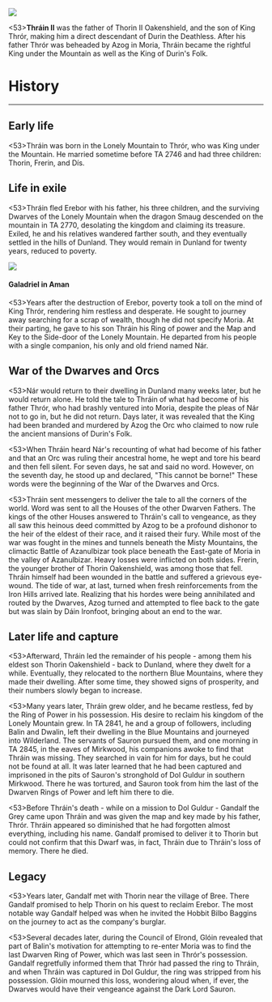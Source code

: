 ![](characters/galadriel/7.jpg)

<53>**Thráin II** was the father of Thorin II Oakenshield, and the son of King Thrór, making him a direct descendant of Durin the Deathless. After his father Thrór was beheaded by Azog in Moria, Thráin became the rightful King under the Mountain as well as the King of Durin's Folk.

# History
---

## **Early life**

<53>Thráin was born in the Lonely Mountain to Thrór, who was King under the Mountain. He married sometime before TA 2746 and had three children: Thorin, Frerin, and Dís.

## **Life in exile**

<53>Thráin fled Erebor with his father, his three children, and the surviving Dwarves of the Lonely Mountain when the dragon Smaug descended on the mountain in TA 2770, desolating the kingdom and claiming its treasure. Exiled, he and his relatives wandered farther south, and they eventually settled in the hills of Dunland. They would remain in Dunland for twenty years, reduced to poverty.

![](characters/galadriel/2.jpg)

#### Galadriel in Aman

<53>Years after the destruction of Erebor, poverty took a toll on the mind of King Thrór, rendering him restless and desperate. He sought to journey away searching for a scrap of wealth, though he did not specify Moria. At their parting, he gave to his son Thráin his Ring of power and the Map and Key to the Side-door of the Lonely Mountain. He departed from his people with a single companion, his only and old friend named Nár.

## **War of the Dwarves and Orcs**

<53>Nár would return to their dwelling in Dunland many weeks later, but he would return alone. He told the tale to Thráin of what had become of his father Thrór, who had brashly ventured into Moria, despite the pleas of Nár not to go in, but he did not return. Days later, it was revealed that the King had been branded and murdered by Azog the Orc who claimed to now rule the ancient mansions of Durin's Folk.

<53>When Thráin heard Nár's recounting of what had become of his father and that an Orc was ruling their ancestral home, he wept and tore his beard and then fell silent. For seven days, he sat and said no word. However, on the seventh day, he stood up and declared, "This cannot be borne!" These words were the beginning of the War of the Dwarves and Orcs.

<53>Thráin sent messengers to deliver the tale to all the corners of the world. Word was sent to all the Houses of the other Dwarven Fathers. The kings of the other Houses answered to Thráin's call to vengeance, as they all saw this heinous deed committed by Azog to be a profound dishonor to the heir of the eldest of their race, and it raised their fury. While most of the war was fought in the mines and tunnels beneath the Misty Mountains, the climactic Battle of Azanulbizar took place beneath the East-gate of Moria in the valley of Azanulbizar. Heavy losses were inflicted on both sides. Frerin, the younger brother of Thorin Oakenshield, was among those that fell. Thráin himself had been wounded in the battle and suffered a grievous eye-wound. The tide of war, at last, turned when fresh reinforcements from the Iron Hills arrived late. Realizing that his hordes were being annihilated and routed by the Dwarves, Azog turned and attempted to flee back to the gate but was slain by Dáin Ironfoot, bringing about an end to the war.

## **Later life and capture**

<53>Afterward, Thráin led the remainder of his people - among them his eldest son Thorin Oakenshield - back to Dunland, where they dwelt for a while. Eventually, they relocated to the northern Blue Mountains, where they made their dwelling. After some time, they showed signs of prosperity, and their numbers slowly began to increase.

<53>Many years later, Thráin grew older, and he became restless, fed by the Ring of Power in his possession. His desire to reclaim his kingdom of the Lonely Mountain grew. In TA 2841, he and a group of followers, including Balin and Dwalin, left their dwelling in the Blue Mountains and journeyed into Wilderland. The servants of Sauron pursued them, and one morning in TA 2845, in the eaves of Mirkwood, his companions awoke to find that Thráin was missing. They searched in vain for him for days, but he could not be found at all. It was later learned that he had been captured and imprisoned in the pits of Sauron's stronghold of Dol Guldur in southern Mirkwood. There he was tortured, and Sauron took from him the last of the Dwarven Rings of Power and left him there to die.

<53>Before Thráin's death - while on a mission to Dol Guldur - Gandalf the Grey came upon Thráin and was given the map and key made by his father, Thrór. Thráin appeared so diminished that he had forgotten almost everything, including his name. Gandalf promised to deliver it to Thorin but could not confirm that this Dwarf was, in fact, Thráin due to Thráin's loss of memory. There he died.

## **Legacy**

<53>Years later, Gandalf met with Thorin near the village of Bree. There Gandalf promised to help Thorin on his quest to reclaim Erebor. The most notable way Gandalf helped was when he invited the Hobbit Bilbo Baggins on the journey to act as the company's burglar.

<53>Several decades later, during the Council of Elrond, Glóin revealed that part of Balin's motivation for attempting to re-enter Moria was to find the last Dwarven Ring of Power, which was last seen in Thrór's possession. Gandalf regretfully informed them that Thrór had passed the ring to Thráin, and when Thráin was captured in Dol Guldur, the ring was stripped from his possession. Glóin mourned this loss, wondering aloud when, if ever, the Dwarves would have their vengeance against the Dark Lord Sauron.
